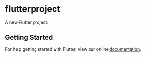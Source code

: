 # flutterproject

A new Flutter project.

## Getting Started

For help getting started with Flutter, view our online
[documentation](https://flutter.io/).
